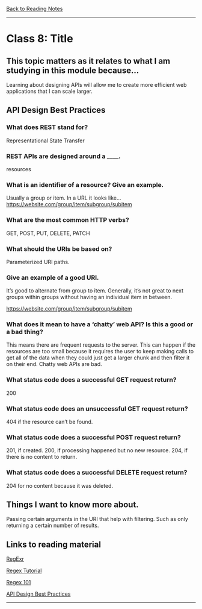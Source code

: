 [Back to Reading Notes](./README.md)

---

# Class 8: Title

## This topic matters as it relates to what I am studying in this module because...

Learning about designing APIs will allow me to create more efficient web applications that I can scale larger.

## API Design Best Practices

### What does REST stand for?

Representational State Transfer

### REST APIs are designed around a ____.

resources

### What is an identifier of a resource? Give an example.

Usually a group or item.  In a URL it looks like... https://website.com/group/item/subgroup/subitem

### What are the most common HTTP verbs?

GET, POST, PUT, DELETE, PATCH

### What should the URIs be based on?

Parameterized URI paths.

### Give an example of a good URI.

It’s good to alternate from group to item.  Generally, it’s not great to next groups within groups without having an individual item in between.

https://website.com/group/item/subgroup/subitem

### What does it mean to have a ‘chatty’ web API? Is this a good or a bad thing?

This means there are frequent requests to the server.  This can happen if the resources are too small because it requires the user to keep making calls to get all of the data when they could just get a larger chunk and then filter it on their end.  Chatty web APIs are bad.

### What status code does a successful GET request return?

200

### What status code does an unsuccessful GET request return?

404 if the resource can’t be found.

### What status code does a successful POST request return?

201, if created. 
200, if processing happened but no new resource.
204, if there is no content to return.

### What status code does a successful DELETE request return?

204 for no content because it was deleted.

## Things I want to know more about.

Passing certain arguments in the URI that help with filtering.  Such as only returning a certain number of results.

## Links to reading material

[RegExr](https://regexr.com/)

[Regex Tutorial](https://medium.com/factory-mind/regex-tutorial-a-simple-cheatsheet-by-examples-649dc1c3f285)

[Regex 101](https://regex101.com/)

[API Design Best Practices](https://learn.microsoft.com/en-us/azure/architecture/best-practices/api-design)

---
